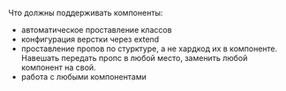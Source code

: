 Что должны поддерживать компоненты:
- автоматическое проставление классов
- конфигурация верстки через extend
- проставление пропов по стурктуре, а не хардкод их в компоненте. Навешать передать пропс в любой место, заменить любой компонент на свой.
- работа с любыми компонентами
